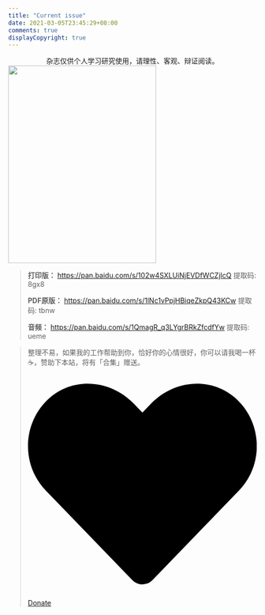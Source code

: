 ```yaml
---
title: "Current issue"
date: 2021-03-05T23:45:29+08:00
comments: true
displayCopyright: true 
---
```


<div style="text-align: center">杂志仅供个人学习研究使用，请理性、客观、辩证阅读。</div>

<img width=300 height=400 src='https://gitee.com/pylixm/picture/raw/master/2021-3-5/1614953253970-image.png'/>


> **打印版：** https://pan.baidu.com/s/102w4SXLUiNjEVDfWCZjIcQ 提取码: 8gx8 
> 
> **PDF原版：** https://pan.baidu.com/s/1lNc1vPpjHBiqeZkpQ43KCw 提取码: tbnw
> 
> **音频：** https://pan.baidu.com/s/1QmagR_q3LYgrBRkZfcdfYw 提取码: ueme 

> 整理不易，如果我的工作帮助到你，恰好你的心情很好，你可以请我喝一杯 ☕，赞助下本站，将有「合集」赠送。<a href='/donate/'><svg xmlns="http://www.w3.org/2000/svg" viewBox="0 0 512 512" class="icon donate"><path d="M462.3 62.6C407.5 15.9 326 24.3 275.7 76.2L256 96.5l-19.7-20.3C186.1 24.3 104.5 15.9 49.7 62.6c-62.8 53.6-66.1 149.8-9.9 207.9l193.5 199.8c12.5 12.9 32.8 12.9 45.3 0l193.5-199.8c56.3-58.1 53-154.3-9.8-207.9z"></path></svg> Donate</a>
